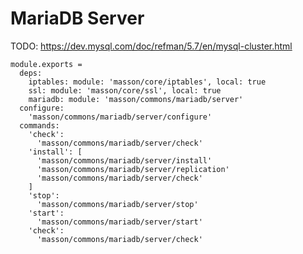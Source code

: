 
# MariaDB Server

TODO: https://dev.mysql.com/doc/refman/5.7/en/mysql-cluster.html

    module.exports =
      deps:
        iptables: module: 'masson/core/iptables', local: true
        ssl: module: 'masson/core/ssl', local: true
        mariadb: module: 'masson/commons/mariadb/server'
      configure:
        'masson/commons/mariadb/server/configure'
      commands:
        'check':
          'masson/commons/mariadb/server/check'
        'install': [
          'masson/commons/mariadb/server/install'
          'masson/commons/mariadb/server/replication'
          'masson/commons/mariadb/server/check'
        ]
        'stop':
          'masson/commons/mariadb/server/stop'
        'start':
          'masson/commons/mariadb/server/start'
        'check':
          'masson/commons/mariadb/server/check'
